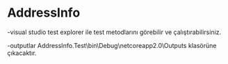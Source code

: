 # AddressInfo


-visual studio test explorer ile test metodlarını görebilir ve çalıştırabilirsiniz.

-outputlar AddressInfo.Test\bin\Debug\netcoreapp2.0\Outputs klasörüne çıkacaktır.
